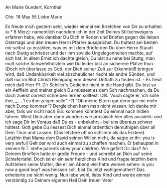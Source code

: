 An Marie Gundert, Kornthal

 Chir. 18 May 55
Liebe Marie

Es freute mich gestern sehr, wieder einmal ein Briefchen von Dir zu erhalten (v.* 8 Merz): namentlich nachdem ich in der Zeit Deines Stillschweigens erfahren habe, wie dankbar Du Dich in Reden und Briefen gegen die lieben Ostertags und den treuen Herrn Pfarrer aussprichst. Du thätest am besten mir selbst zu erzählen, was es mit dem Briefe den Du über Herrn Staudt nach Stuttg schriebst und der ihm soviele Ungelegenheiten machte, auf sich hat. In allem Ernst ich dachte gleich, Du bist zu nahe bei Stuttg, man muß solche Schwefelhölzlein wie Du leider bist an sicherere Plätze thun. (Doch ich überlasse es Gott, der Dich seiner Zeit zur Erkenntniß bringen wird, daß Undankbarkeit viel abscheulicher riecht als andre Sünden, und daß nur im Blut Christi Reinigung von diesem Unflath zu finden ist. - Es freut mich daß Herr Pf. Dir Schiller's Gedichte nicht in die Hand gibt. Du bist so ein Aefflein und meinst gleich Du müssest es dem Sch nachmachen, da Du doch zuerst correct schreiben lernen solltest. (zB. "Auch sagte er, ich solle ihm, _.....1 es ihm zeigen solle" -?) "Ob meine Eltern gar denn gar nie mehr nach Europ kommen"? Dergleichen kann man nicht wissen. Ich denke mir aber, falls wir nicht nach Eur. kommen könntest Du einmal nach Indien fahren. Wirst Dich aber dann wundern wie prosaisch hier alles aussieht: und ich sage Dir im Voraus daß Du es - unbekehrt - bei uns überaus schwer hättest. Gott gebe Du liessest Dich einmal ordentlich demüthigen über all Dein Thun und Lassen. (Das letztere oft so schlimm als das Erstere). Letzthin that Mama dem David seinen Willen nicht, da sagte er ihr: you is very awful! Gelt der wird auch einmal zu schaffen machen. Er behauptet in seinem N.T. stehe parents obey your children. Wie gefällt Dir das? An Deinem Brieflein hatte er große Freude - und schreibt an Dich auf seine Schiefertafel. Doch ist er ein sehr herzliches Kind und fragte letzthin beim Aufstehen seine Mutter, die er am Abend viel hatte weinen sehen: is you now a good boy? was heissen soll, bist Du jetzt wohlgemuther? Das erheiterte sie nicht wenig. 
Nun lebe wohl, liebs Kind und werde einmal verständig zu Deinem eigenen Heil
 Dein treuer Vater


